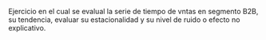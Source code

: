 Ejercicio en el cual se evalual la serie de tiempo de vntas en segmento B2B, su tendencia, evaluar su estacionalidad y su nivel de ruido o efecto no explicativo.
